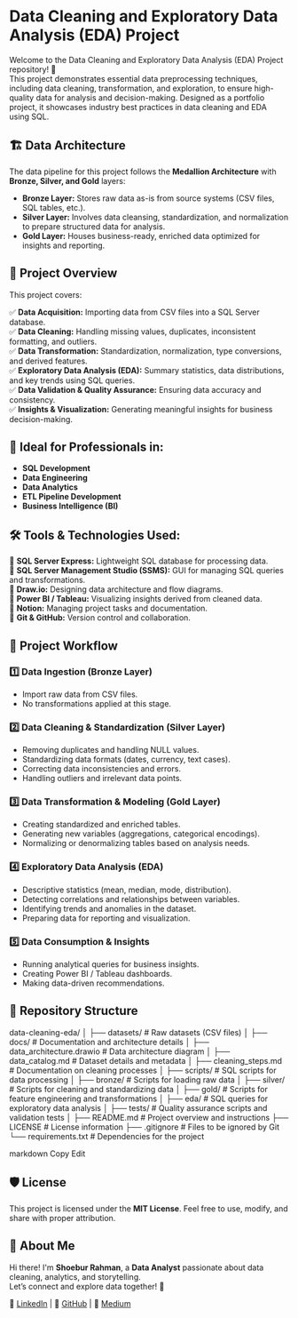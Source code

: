 # Data Cleaning and Exploratory Data Analysis (EDA) Project

Welcome to the Data Cleaning and Exploratory Data Analysis (EDA) Project repository! 🚀  
This project demonstrates essential data preprocessing techniques, including data cleaning, transformation, and exploration, to ensure high-quality data for analysis and decision-making. Designed as a portfolio project, it showcases industry best practices in data cleaning and EDA using SQL.

## 🏗️ Data Architecture
The data pipeline for this project follows the **Medallion Architecture** with **Bronze, Silver, and Gold** layers:

- **Bronze Layer:** Stores raw data as-is from source systems (CSV files, SQL tables, etc.).
- **Silver Layer:** Involves data cleansing, standardization, and normalization to prepare structured data for analysis.
- **Gold Layer:** Houses business-ready, enriched data optimized for insights and reporting.

## 📖 Project Overview
This project covers:

✅ **Data Acquisition:** Importing data from CSV files into a SQL Server database.  
✅ **Data Cleaning:** Handling missing values, duplicates, inconsistent formatting, and outliers.  
✅ **Data Transformation:** Standardization, normalization, type conversions, and derived features.  
✅ **Exploratory Data Analysis (EDA):** Summary statistics, data distributions, and key trends using SQL queries.  
✅ **Data Validation & Quality Assurance:** Ensuring data accuracy and consistency.  
✅ **Insights & Visualization:** Generating meaningful insights for business decision-making.

## 🎯 Ideal for Professionals in:
- **SQL Development**
- **Data Engineering**
- **Data Analytics**
- **ETL Pipeline Development**
- **Business Intelligence (BI)**

## 🛠️ Tools & Technologies Used:
🔹 **SQL Server Express:** Lightweight SQL database for processing data.  
🔹 **SQL Server Management Studio (SSMS):** GUI for managing SQL queries and transformations.  
🔹 **Draw.io:** Designing data architecture and flow diagrams.  
🔹 **Power BI / Tableau:** Visualizing insights derived from cleaned data.  
🔹 **Notion:** Managing project tasks and documentation.  
🔹 **Git & GitHub:** Version control and collaboration.

## 🚀 Project Workflow
### **1️⃣ Data Ingestion (Bronze Layer)**
- Import raw data from CSV files.
- No transformations applied at this stage.

### **2️⃣ Data Cleaning & Standardization (Silver Layer)**
- Removing duplicates and handling NULL values.
- Standardizing data formats (dates, currency, text cases).
- Correcting data inconsistencies and errors.
- Handling outliers and irrelevant data points.

### **3️⃣ Data Transformation & Modeling (Gold Layer)**
- Creating standardized and enriched tables.
- Generating new variables (aggregations, categorical encodings).
- Normalizing or denormalizing tables based on analysis needs.

### **4️⃣ Exploratory Data Analysis (EDA)**
- Descriptive statistics (mean, median, mode, distribution).
- Detecting correlations and relationships between variables.
- Identifying trends and anomalies in the dataset.
- Preparing data for reporting and visualization.

### **5️⃣ Data Consumption & Insights**
- Running analytical queries for business insights.
- Creating Power BI / Tableau dashboards.
- Making data-driven recommendations.

## 📂 Repository Structure
data-cleaning-eda/ │ ├── datasets/ # Raw datasets (CSV files) │ ├── docs/ # Documentation and architecture details │ ├── data_architecture.drawio # Data architecture diagram │ ├── data_catalog.md # Dataset details and metadata │ ├── cleaning_steps.md # Documentation on cleaning processes │ ├── scripts/ # SQL scripts for data processing │ ├── bronze/ # Scripts for loading raw data │ ├── silver/ # Scripts for cleaning and standardizing data │ ├── gold/ # Scripts for feature engineering and transformations │ ├── eda/ # SQL queries for exploratory data analysis │ ├── tests/ # Quality assurance scripts and validation tests │ ├── README.md # Project overview and instructions ├── LICENSE # License information ├── .gitignore # Files to be ignored by Git └── requirements.txt # Dependencies for the project

markdown
Copy
Edit

## 🛡️ License
This project is licensed under the **MIT License**. Feel free to use, modify, and share with proper attribution.

## 🌟 About Me
Hi there! I'm **Shoebur Rahman**, a **Data Analyst** passionate about data cleaning, analytics, and storytelling.  
Let’s connect and explore data together! 🚀

🔗 [LinkedIn](https://www.linkedin.com/in/shoeburrahman/) | 🔗 [GitHub](https://github.com/AnalystShoeb) | 🔗 [Medium](https://medium.com/@analystshoeb)
